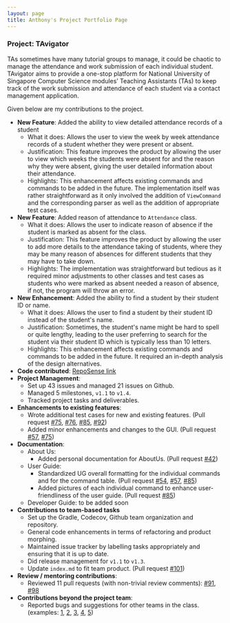 ```yaml
---
layout: page
title: Anthony's Project Portfolio Page
---
```


### Project: TAvigator

TAs sometimes have many tutorial groups to manage, it could be chaotic to manage the attendance and work submission of
each individual student. TAvigator aims to provide a one-stop platform for National University of Singapore
Computer Science modules’ Teaching Assistants (TAs) to keep track of the work submission and attendance of each student
via a contact management application.

Given below are my contributions to the project.
* **New Feature**: Added the ability to view detailed attendance records of a student
  * What it does: Allows the user to view the week by week attendance records of a student whether they were present or absent.
  * Justification: This feature improves the product by allowing the user to view which weeks the students were absent for and the reason why they were absent, giving the user detailed information about their attendance.
  * Highlights: This enhancement affects existing commands and commands to be added in the future. The implementation itself was rather straightforward as it only involved the addition of `ViewCommand` and the corresponding parser as well as the addition of appropriate test cases. 
* **New Feature**: Added reason of attendance to `Attendance` class.
  * What it does: Allows the user to indicate reason of absence if the student is marked as absent for the class.
  * Justification: This feature improves the product by allowing the user to add more details to the attendance taking of students, where they may be many reason of absences for different students that they may have to take down.
  * Highlights: The implementation was straightforward but tedious as it required minor adjustments to other classes and test cases as students who were marked as absent needed a reason of absence, if not, the program will throw an error.
* **New Enhancement**: Added the ability to find a student by their student ID or name.
  * What it does: Allows the user to find a student by their student ID instead of the student's name.
  * Justification: Sometimes, the student's name might be hard to spell or quite lengthy, leading to the user preferring to search for the student via their student ID which is typically less than 10 letters.
  * Highlights: This enhancement affects existing commands and commands to be added in the future. It required an in-depth analysis of the design alternatives.
* **Code contributed**: [RepoSense link](https://nus-cs2103-ay2324s1.github.io/tp-dashboard/?search=&sort=groupTitle&sortWithin=title&timeframe=commit&mergegroup=&groupSelect=groupByRepos&breakdown=true&checkedFileTypes=docs~functional-code~test-code&since=2023-09-22&tabOpen=true&tabType=authorship&tabAuthor=anthonytamzil&tabRepo=AY2324S1-CS2103T-T09-4%2Ftp%5Bmaster%5D&authorshipIsMergeGroup=false&authorshipFileTypes=&authorshipIsBinaryFileTypeChecked=false&authorshipIsIgnoredFilesChecked=false)
* **Project Management**:
  * Set up 43 issues and managed 21 issues on Github.
  * Managed 5 milestones, `v1.1` to `v1.4`.
  * Tracked project tasks and deliverables.
* **Enhancements to existing features**: 
  * Wrote additional test cases for new and existing features. (Pull request [#75](https://github.com/AY2324S1-CS2103T-T09-4/tp/pull/75), [#76](https://github.com/AY2324S1-CS2103T-T09-4/tp/pull/76), [#85](https://github.com/AY2324S1-CS2103T-T09-4/tp/pull/85), [#92](https://github.com/AY2324S1-CS2103T-T09-4/tp/pull/92))
  * Added minor enhancements and changes to the GUI. (Pull request [#57](https://github.com/AY2324S1-CS2103T-T09-4/tp/pull/57), [#75](https://github.com/AY2324S1-CS2103T-T09-4/tp/pull/75))
* **Documentation**:
  * About Us:
    * Added personal documentation for AboutUs. (Pull request [#42](https://github.com/AY2324S1-CS2103T-T09-4/tp/pull/42))
  * User Guide: 
    * Standardized UG overall formatting for the individual commands and for the command table. (Pull request [#54](https://github.com/AY2324S1-CS2103T-T09-4/tp/pull/54), [#57](https://github.com/AY2324S1-CS2103T-T09-4/tp/pull/57), [#85](https://github.com/AY2324S1-CS2103T-T09-4/tp/pull/85))
    * Added pictures of each individual command to enhance user-friendliness of the user guide. (Pull request [#85](https://github.com/AY2324S1-CS2103T-T09-4/tp/pull/85))
  * Developer Guide: to be added soon
* **Contributions to team-based tasks**
  * Set up the Gradle, Codecov, Github team organization and repository.
  * General code enhancements in terms of refactoring and product morphing.
  * Maintained issue tracker by labelling tasks appropriately and ensuring that it is up to date.
  * Did release management for `v1.1` to `v1.3`.
  * Update `index.md` to fit team product. (Pull request [#101](https://github.com/AY2324S1-CS2103T-T09-4/tp/pull/101))
* **Review / mentoring contributions**: 
  * Reviewed 11 pull requests (with non-trivial review comments): [#91](https://github.com/AY2324S1-CS2103T-T09-4/tp/pull/91), [#98](https://github.com/AY2324S1-CS2103T-T09-4/tp/pull/98)
* **Contributions beyond the project team**: 
  * Reported bugs and suggestions for other teams in the class. (examples: [1](https://github.com/AY2324S1-CS2103T-W09-2/tp/issues/158), [2](https://github.com/AY2324S1-CS2103T-W09-2/tp/issues/155), [3](https://github.com/AY2324S1-CS2103T-W09-2/tp/issues/182), [4](https://github.com/AY2324S1-CS2103T-W09-2/tp/issues/187), [5](https://github.com/AY2324S1-CS2103T-W09-2/tp/issues/189))